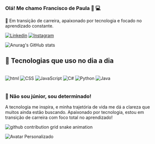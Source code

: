 ### Olá! Me chamo Francisco de Paula 👋 💻

🎯 Em transição de carreira, apaixonado por tecnologia e focado no aprendizado constante.

[![Linkedin](https://img.shields.io/badge/LinkedIn-0077B5?style=for-the-badge&logo=linkedin&logoColor=white)](https://www.linkedin.com/in/franciscodpaula/)
[![Instagram](https://img.shields.io/badge/Instagram-E4405F?style=for-the-badge&logo=instagram&logoColor=white)](https://www.instagram.com/francys.tiescko/)

![Anurag's GitHub stats](https://github-readme-stats.vercel.app/api?username=Francisco-de-paula&show_icons=true&theme=radical)

## 🚀 Tecnologias que uso no dia a dia  
<div style="display: inline_block"><br/>
<img align="center" alt="html" src="https://img.shields.io/badge/HTML5-E34F26?style=for-the-badge&logo=html5&logoColor=white" />
<img align="center" alt="CSS" src="https://img.shields.io/badge/CSS-239120?&style=for-the-badge&logo=css3&logoColor=white" />
<img align="center" alt="JavaScript" src="https://img.shields.io/badge/JavaScript-F7DF1E?style=for-the-badge&logo=javascript&logoColor=black" />

<img align="center" alt="C#" src="https://img.shields.io/badge/C%23-239120?style=for-the-badge&logo=c-sharp&logoColor=white" />
<img align="center" alt="Python" src="https://img.shields.io/badge/Python-14354C?style=for-the-badge&logo=python&logoColor=white" />
<img align="center" alt="Java" src="https://img.shields.io/badge/Java-ED8B00?style=for-the-badge&logo=openjdk&logoColor=white" />

</div><br/>

### 🧠 Não sou júnior, sou determinado!
A tecnologia me inspira, e minha trajetória de vida me dá a clareza que muitos ainda estão buscando.  Apaixonado por tecnologia, estou em transição de carreira com foco total no aprendizado!

<picture align="center">
  <source media="(prefers-color-scheme: dark)" srcset="https://raw.githubusercontent.com/Francisco-de-paula/Francisco-de-paula/output/github-contribution-grid-snake-dark.svg">
  <source media="(prefers-color-scheme: light)" srcset="https://raw.githubusercontent.com/Francisco-de-paula/Francisco-de-paula/output/github-contribution-grid-snake-dark.svg">
  <img align="center" alt="github contribution grid snake animation" src="https://raw.githubusercontent.com/Francisco-de-paula/fabiuladorafael/output/github-contribution-grid-snake.svg">
</picture>

![Avatar Personalizado](/tree/main/.github/workflows/blob/main/Desenho%20estilo%20japon.png)
